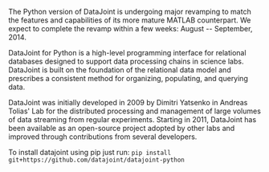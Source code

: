 The Python version of DataJoint is undergoing major revamping to match the features and capabilities of its more mature MATLAB counterpart. We expect to complete the revamp within a few weeks: August -- September, 2014.

DataJoint for Python is a high-level programming interface for relational databases designed to support data processing chains in science labs. DataJoint is built on the foundation of the relational data model and prescribes a consistent method for organizing, populating, and querying data.

DataJoint was initially developed in 2009 by Dimitri Yatsenko in Andreas Tolias' Lab for the distributed processing and management of large volumes of data streaming from regular experiments. Starting in 2011, DataJoint has been available as an open-source project adopted by other labs and improved through contributions from several developers.

To install datajoint using pip just run:
```pip install git+https://github.com/datajoint/datajoint-python```
